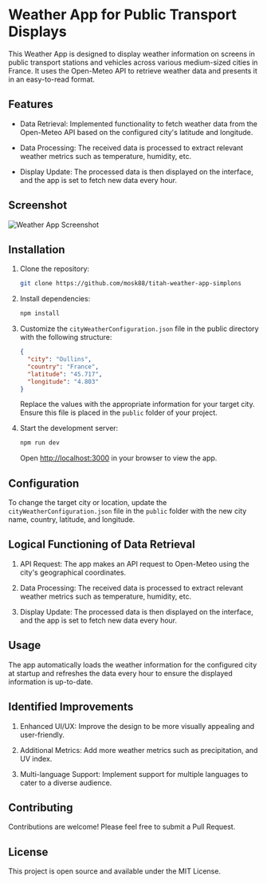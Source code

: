 # Weather App for Public Transport Displays

This Weather App is designed to display weather information on screens in public transport stations and vehicles across various medium-sized cities in France. It uses the Open-Meteo API to retrieve weather data and presents it in an easy-to-read format.

## Features

- Data Retrieval: Implemented functionality to fetch weather data from the Open-Meteo API based on the configured city's latitude and longitude.

- Data Processing: The received data is processed to extract relevant weather metrics such as temperature, humidity, etc.

- Display Update: The processed data is then displayed on the interface, and the app is set to fetch new data every hour.


## Screenshot

![Weather App Screenshot](public/icons/screenShot.png.png)

## Installation

1. Clone the repository:
   ```sh
   git clone https://github.com/mosk88/titah-weather-app-simplons
   ```
2. Install dependencies:
   ```sh
   npm install
   ```
3. Customize the `cityWeatherConfiguration.json` file in the public directory with the following structure:

   ```json
   {
     "city": "Oullins",
     "country": "France",
     "latitude": "45.717",
     "longitude": "4.803"
   }
   ```

   Replace the values with the appropriate information for your target city. Ensure this file is placed in the `public` folder of your project.

4. Start the development server:
   ```sh
   npm run dev
   ```
   Open [http://localhost:3000](http://localhost:3000) in your browser to view the app.


## Configuration

To change the target city or location, update the `cityWeatherConfiguration.json` file in the `public` folder with the new city name, country, latitude, and longitude.

## Logical Functioning of Data Retrieval

1. API Request: The app makes an API request to Open-Meteo using the city's geographical coordinates.

2. Data Processing: The received data is processed to extract relevant weather metrics such as temperature, humidity, etc.

3. Display Update: The processed data is then displayed on the interface, and the app is set to fetch new data every hour.

## Usage

The app automatically loads the weather information for the configured city at startup and refreshes the data every hour to ensure the displayed information is up-to-date.

## Identified Improvements

1. Enhanced UI/UX: Improve the design to be more visually appealing and user-friendly.

2. Additional Metrics: Add more weather metrics such as precipitation, and UV index.

3. Multi-language Support: Implement support for multiple languages to cater to a diverse audience.

## Contributing

Contributions are welcome! Please feel free to submit a Pull Request.

## License

This project is open source and available under the MIT License.
